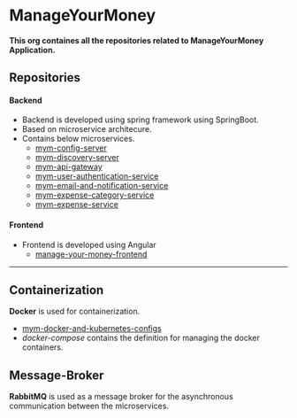 # ManageYourMoney

#### This org containes all the repositories related to ManageYourMoney Application.

## Repositories
#### Backend
  - Backend is developed using spring framework using SpringBoot.
  - Based on microservice architecure.
  - Contains below microservices.
    - [mym-config-server](https://github.com/manage-your-money-org/mym-config-server)
    - [mym-discovery-server](https://github.com/manage-your-money-org/mym-discovery-server)
    - [mym-api-gateway](https://github.com/manage-your-money-org/mym-api-gateway)
    - [mym-user-authentication-service](https://github.com/manage-your-money-org/mym-user-authentication-service)
    - [mym-email-and-notification-service](https://github.com/manage-your-money-org/mym-email-and-notification-service)
    - [mym-expense-category-service](https://github.com/manage-your-money-org/mym-expense-category-service)
    - [mym-expense-service](https://github.com/manage-your-money-org/mym-expense-service)
   
#### Frontend
- Frontend is developed using Angular
  - [manage-your-money-frontend](https://github.com/manage-your-money-org/manage-your-money-frontend)

---

## Containerization
**Docker** is used for containerization.
- [mym-docker-and-kubernetes-configs](https://github.com/manage-your-money-org/mym-docker-and-kubernetes-configs)
- *docker-compose* contains the definition for managing the docker containers.

## Message-Broker
**RabbitMQ** is used as a message broker for the asynchronous communication between the microservices.
